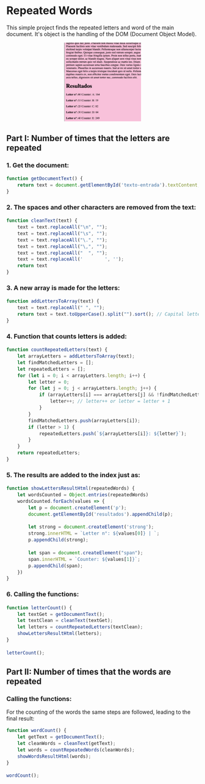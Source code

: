 # Repeated Words

This simple project finds the repeated letters and word of the main document. It's object is the handling of the DOM (Document Object Model).

<p align="center">
  <img width="40%" src="/asset/img/repeatedwords.png">
</p>

## Part I: Number of times that the letters are repeated

### 1. Get the document:

```javascript
function getDocumentText() {
    return text = document.getElementById('texto-entrada').textContent;
}
```

### 2. The spaces and other characters are removed from the text:

```javascript
function cleanText(text) {
    text = text.replaceAll("\n", "");
    text = text.replaceAll("\s", "");
    text = text.replaceAll("\.", "");
    text = text.replaceAll("\,", "");
    text = text.replaceAll("  ", "");
    text = text.replaceAll('        ', '');
    return text
}
```

### 3. A new array is made for the letters:

```javascript
function addLettersToArray(text) {
    text = text.replaceAll(" ", "");
    return text = text.toUpperCase().split("").sort(); // Capital letters order by asc
}
```

### 4. Function that counts letters is added:

```javascript
function countRepeatedLetters(text) {
    let arrayLetters = addLettersToArray(text);
    let findMatchedLetters = [];
    let repeatedLetters = [];
    for (let i = 0; i < arrayLetters.length; i++) {
        let letter = 0;
        for (let j = 0; j < arrayLetters.length; j++) {
            if (arrayLetters[i] === arrayLetters[j] && !findMatchedLetters.includes(arrayLetters[i])) {
                letter++; // letter++ or letter = letter + 1
            }
        }
        findMatchedLetters.push(arrayLetters[i]);
        if (letter > 1) {
            repeatedLetters.push(`${arrayLetters[i]}: ${letter}`);
        }
    }
    return repeatedLetters;
}
```

### 5. The results are added to the index just as:

```javascript
function showLettersResultHtml(repeatedWords) {
    let wordsCounted = Object.entries(repeatedWords)
    wordsCounted.forEach(values => {
        let p = document.createElement('p');
        document.getElementById('resultados').appendChild(p);
    
        let strong = document.createElement('strong');
        strong.innerHTML = `Letter n°: ${values[0]} | `;
        p.appendChild(strong);

        let span = document.createElement("span");
        span.innerHTML = `Counter: ${values[1]}`;
        p.appendChild(span);
    })
}
```
### 6. Calling the functions:

```javascript
function letterCount() {
    let textGet = getDocumentText();
    let textClean = cleanText(textGet);
    let letters = countRepeatedLetters(textClean);
    showLettersResultHtml(letters);
}

letterCount();
```

## Part II: Number of times that the words are repeated

### Calling the functions:

For the counting of the words the same steps are followed, leading to the final result:

```javascript
function wordCount() {
    let getText = getDocumentText();
    let cleanWords = cleanText(getText);
    let words = countRepeatedWords(cleanWords);
    showWordsResultHtml(words);
}

wordCount();
```